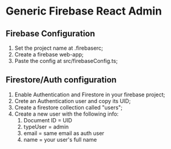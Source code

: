 # Generic Firebase React Admin

## Firebase Configuration

1. Set the project name at .firebaserc;
2. Create a firebase web-app;
3. Paste the config at src/firebaseConfig.ts;

## Firestore/Auth configuration

1. Enable Authentication and Firestore in your firebase project;
2. Crete an Authentication user and copy its UID;
3. Create a firestore collection called "users";
4. Create a new user with the following info:
   1. Document ID = UID
   2. typeUser = admin
   3. email = same email as auth user
   4. name = your user's full name